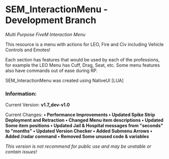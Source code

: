 # SEM_InteractionMenu - Development Branch
*Multi Purpose FiveM Interaction Menu*

This resource is a menu with actions for LEO, Fire and Civ including Vehicle Controls and Emotes!

Each section has features that would be used by each of the professions, for example the LEO Menu has Cuff, Drag, Seat, etc.
Some menu features also have commands out of ease during RP.

SEM_InteractionMenu was created using NativeUI [LUA]


### Information:
Current Version: **v1.7_dev-v1.0**

Current Changes: **• Performance Improvements • Updated Spike Strip Deployment and Retraction • Changed Menu item descriptions • Updated Some item positions • Updated Jail & Hospital messages from "seconds" to "months" • Updated Version Checker • Added Submenu Arrows • Added /radar command • Removed Some unused code & variables**

*This version is not recommend for public use and may be unstable or contain issues!*
